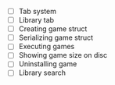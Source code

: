 
- [ ] Tab system
- [ ] Library tab
- [ ] Creating game struct
- [ ] Serializing game struct
- [ ] Executing games
- [ ] Showing game size on disc
- [ ] Uninstalling game
- [ ] Library search